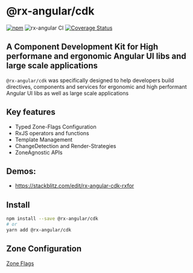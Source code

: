 # @rx-angular/cdk

[![npm](https://img.shields.io/npm/v/%40rx-angular%2Fcdk.svg)](https://www.npmjs.com/package/%40rx-angular%2Fcdk)
![rx-angular CI](https://github.com/rx-angular/rx-angular/workflows/rx-angular%20CI/badge.svg?branch=master)
[![Coverage Status](https://raw.githubusercontent.com/rx-angular/rx-angular/github-pages/docs/test-coverage/cdk/jest-coverage-badge.svg)](https://rx-angular.github.io/rx-angular/test-coverage/cdk/lcov-report/index.html)

## A Component Development Kit for High performane and ergonomic Angular UI libs and large scale applications

`@rx-angular/cdk` was specifically designed to help developers build directives, components and services for ergonomic and high performant Angular UI libs as well as large scale
applications

## Key features

- Typed Zone-Flags Configuration
- RxJS operators and functions
- Template Management
- ChangeDetection and Render-Strategies
- ZoneAgnostic APIs

## Demos:

- https://stackblitz.com/edit/rx-angular-cdk-rxfor

## Install

```bash
npm install --save @rx-angular/cdk
# or
yarn add @rx-angular/cdk
```

## Zone Configuration

[Zone Flags](https://github.com/rx-angular/rx-angular/blob/master/libs/cdk/docs/zone-configuration/zone-flags.md)

